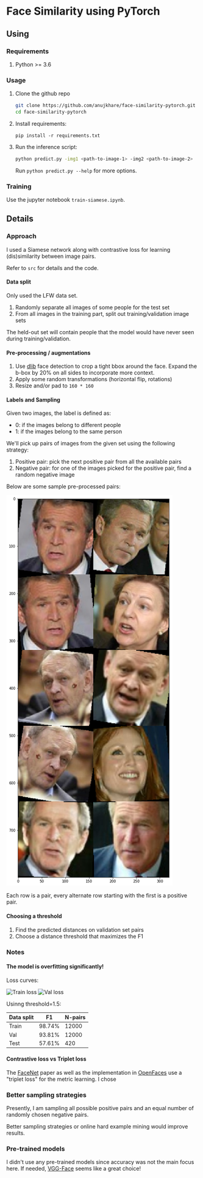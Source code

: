 # Face Similarity using PyTorch

## Using
### Requirements
1. Python >= 3.6

### Usage
1. Clone the github repo
    ```bash
    git clone https://github.com/anujkhare/face-similarity-pytorch.git
    cd face-similarity-pytorch
    ```
2. Install requirements:
    ```
    pip install -r requirements.txt
    ```
3. Run the inference script:
    ```bash
    python predict.py -img1 <path-to-image-1> -img2 <path-to-image-2>
    ```

    Run `python predict.py --help` for more options.

### Training
Use the jupyter notebook `train-siamese.ipynb`.

## Details

### Approach
I used a Siamese network along with contrastive loss for learning
(dis)similarity between image pairs.

Refer to `src` for details and the code.

#### Data split
Only used the LFW data set.
1. Randomly separate all images of some people for the test set
2. From all images in the training part, split out training/validation image sets

The held-out set will contain people that the model would have never
seen during training/validation.

#### Pre-processing / augmentations
1. Use [dlib]() face detection to crop a tight bbox around the face.
    Expand the b-box by 20% on all sides to incorporate more context.
2. Apply some random transformations (horizontal flip, rotations)
3. Resize and/or pad to `160 * 160`

#### Labels and Sampling
Given two images, the label is defined as:
- 0: if the images belong to different people
- 1: if the images belong to the same person

We'll pick up pairs of images from the given set using the following strategy:
1. Positive pair: pick the next positive pair from all the available pairs
2. Negative pair: for one of the images picked for the positive pair,
    find a random negative image

Below are some sample pre-processed pairs:

![image](docs/sample_images.png)

Each row is a pair, every alternate row starting with the first is a
positive pair.

#### Choosing a threshold
1. Find the predicted distances on validation set pairs
2. Choose a distance threshold that maximizes the F1

### Notes
#### The model is overfitting significantly!
Loss curves:

![Train loss](docs/train_loss.png)
![Val loss](docs/val_loss.png)


Usinng threshold=1.5:

| Data split | F1 | N-pairs |
| --- | --- | --- |
| Train | 98.74% | 12000 | 
| Val |  93.81% | 12000 |
| Test | 57.61% | 420 |


#### Contrastive loss vs Triplet loss
The [FaceNet]() paper as well as the implementation in
[OpenFaces](https://openface-api.readthedocs.io) use a "triplet loss"
for the metric learning. I chose

### Better sampling strategies
Presently, I am sampling all possible positive pairs and an equal number
of randomly chosen negative pairs.

Better sampling strategies or online hard example mining would improve
results.

### Pre-trained models
I didn't use any pre-trained models since accuracy was not the main
focus here. If needed, [VGG-Face](https://github.com/ox-vgg/vgg_face2)
seems like a great choice!
